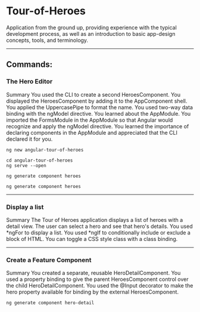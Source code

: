 # Tour-of-Heroes
Application from the ground up, providing experience with the typical development process, as well as an introduction to basic app-design concepts, tools, and terminology.

---
## Commands:

### The Hero Editor

Summary
You used the CLI to create a second HeroesComponent.
You displayed the HeroesComponent by adding it to the AppComponent shell.
You applied the UppercasePipe to format the name.
You used two-way data binding with the ngModel directive.
You learned about the AppModule.
You imported the FormsModule in the AppModule so that Angular would recognize and apply the ngModel directive.
You learned the importance of declaring components in the AppModule and appreciated that the CLI declared it for you.

```
ng new angular-tour-of-heroes

cd angular-tour-of-heroes
ng serve --open

ng generate component heroes

ng generate component heroes

```
---

### Display a list

Summary
The Tour of Heroes application displays a list of heroes with a detail view.
The user can select a hero and see that hero's details.
You used *ngFor to display a list.
You used *ngIf to conditionally include or exclude a block of HTML.
You can toggle a CSS style class with a class binding.

---

### Create a Feature Component

Summary
You created a separate, reusable HeroDetailComponent.
You used a property binding to give the parent HeroesComponent control over the child HeroDetailComponent.
You used the @Input decorator to make the hero property available for binding by the external HeroesComponent.

```
ng generate component hero-detail
```
